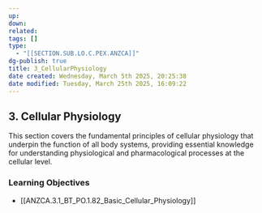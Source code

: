 ```yaml
---
up: 
down: 
related: 
tags: []
type:
  - "[[SECTION.SUB.LO.C.PEX.ANZCA]]"
dg-publish: true
title: 3_CellularPhysiology
date created: Wednesday, March 5th 2025, 20:25:38
date modified: Tuesday, March 25th 2025, 16:09:22
---
```


## 3. Cellular Physiology

This section covers the fundamental principles of cellular physiology that underpin the function of all body systems, providing essential knowledge for understanding physiological and pharmacological processes at the cellular level.

### Learning Objectives

- [[ANZCA.3.1_BT_PO.1.82_Basic_Cellular_Physiology]]
